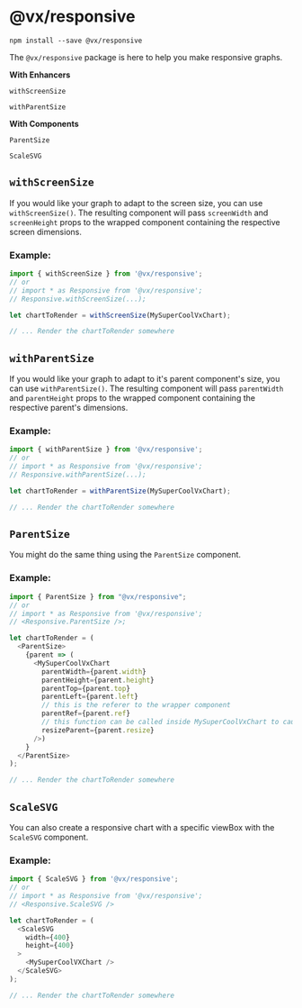 # @vx/responsive

```
npm install --save @vx/responsive
```

The `@vx/responsive` package is here to help you make responsive graphs.

**With Enhancers**

`withScreenSize`

`withParentSize`

**With Components**

`ParentSize`

`ScaleSVG`

## `withScreenSize`

If you would like your graph to adapt to the screen size, you can use `withScreenSize()`. The resulting component will pass `screenWidth` and `screenHeight` props to the wrapped component containing the respective screen dimensions.

### Example:
``` js
import { withScreenSize } from '@vx/responsive';
// or
// import * as Responsive from '@vx/responsive';
// Responsive.withScreenSize(...);

let chartToRender = withScreenSize(MySuperCoolVxChart);

// ... Render the chartToRender somewhere
```

## `withParentSize`

If you would like your graph to adapt to it's parent component's size, you can use `withParentSize()`. The resulting component will pass `parentWidth` and `parentHeight` props to the wrapped component containing the respective parent's dimensions.

### Example:
``` js
import { withParentSize } from '@vx/responsive';
// or
// import * as Responsive from '@vx/responsive';
// Responsive.withParentSize(...);

let chartToRender = withParentSize(MySuperCoolVxChart);

// ... Render the chartToRender somewhere
```

## `ParentSize`

You might do the same thing using the `ParentSize` component.

### Example:
``` js
import { ParentSize } from "@vx/responsive";
// or
// import * as Responsive from '@vx/responsive';
// <Responsive.ParentSize />;

let chartToRender = (
  <ParentSize>
    {parent => (
      <MySuperCoolVxChart 
        parentWidth={parent.width}
        parentHeight={parent.height}
        parentTop={parent.top}
        parentLeft={parent.left}
        // this is the referer to the wrapper component
        parentRef={parent.ref}
        // this function can be called inside MySuperCoolVxChart to cause a resize of the wrapper component
        resizeParent={parent.resize}
      />)
    }
  </ParentSize>
);

// ... Render the chartToRender somewhere
```

## `ScaleSVG`

You can also create a responsive chart with a specific viewBox with the `ScaleSVG` component.

### Example:

``` js
import { ScaleSVG } from '@vx/responsive';
// or
// import * as Responsive from '@vx/responsive';
// <Responsive.ScaleSVG />

let chartToRender = (
  <ScaleSVG
    width={400}
    height={400}
  >
    <MySuperCoolVXChart />
  </ScaleSVG>
);

// ... Render the chartToRender somewhere
```
